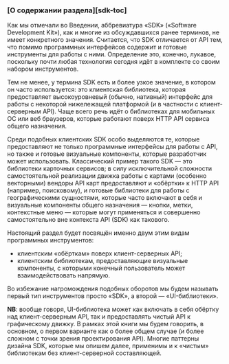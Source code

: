 ### [О содержании раздела][sdk-toc]

Как мы отмечали во Введении, аббревиатура «SDK» («Software Development Kit»), как и многие из обсуждавшихся ранее терминов, не имеет конкретного значения. Считается, что SDK отличается от API тем, что помимо программных интерфейсов содержит и готовые инструменты для работы с ними. Определение это, конечно, лукавое, поскольку почти любая технология сегодня идёт в комплекте со своим набором инструментов.

Тем не менее, у термина SDK есть и более узкое значение, в котором он часто используется: это клиентская библиотека, которая предоставляет высокоуровневый (обычно, нативный) интерфейс для работы с некоторой нижележащей платформой (и в частности с клиент-серверным API). Чаще всего речь идёт о библиотеках для мобильных ОС или веб браузеров, которые работают поверх HTTP API сервиса общего назначения.

Среди подобных клиентских SDK особо выделяются те, которые предоставляют не только программные интерфейсы для работы с API, но также и готовые визуальные компоненты, которые разработчик может использовать. Классический пример такого SDK — это библиотеки карточных сервисов; в силу исключительной сложности самостоятельной реализации движка работы с картами (особенно векторными) вендоры API карт предоставляют и «обёртки» к HTTP API (например, поисковому), и готовые библиотеки для работы с географическими сущностями, которые часто включают в себя и визуальные компоненты общего назначения — кнопки, метки, контекстные меню — которые могут применяться и совершенно самостоятельно вне контекста API (SDK) как такового.

Настоящий раздел будет посвящён именно двум этим видам программных инструментов:
  * клиентским «обёрткам» поверх клиент-серверных API;
  * клиентским библиотекам, предоставляющие визуальные компоненты, с которыми конечный пользователь может взаимодействовать напрямую.

Во избежание нагромождения подобных оборотов мы будем называть первый тип инструментов просто «SDK», а второй — «UI-библиотеки».

**NB**: вообще говоря, UI-библиотека может как включать в себя обёртку над клиент-серверным API, так и предоставлять чистый API к графическому движку. В рамках этой книги мы будем говорить, в основном, о первом варианте как о более общем случае (и более сложном с точки зрения проектирования API). Многие паттерны дизайна SDK, которые мы опишем далее, применимы и к «чистым» библиотекам без клиент-серверной составляющей.